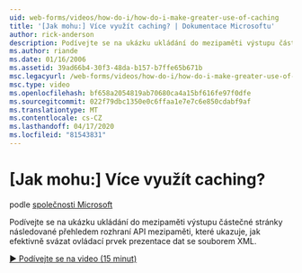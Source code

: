 ```yaml
---
uid: web-forms/videos/how-do-i/how-do-i-make-greater-use-of-caching
title: '[Jak mohu:] Více využít caching? | Dokumentace Microsoftu'
author: rick-anderson
description: Podívejte se na ukázku ukládání do mezipaměti výstupu částečné stránky následované přehledem rozhraní API mezipaměti, které ukazuje, jak efektivně svázat prezentaci dat...
ms.author: riande
ms.date: 01/16/2006
ms.assetid: 39ad66b4-30f3-48da-b157-b7ffe65b671b
msc.legacyurl: /web-forms/videos/how-do-i/how-do-i-make-greater-use-of-caching
msc.type: video
ms.openlocfilehash: bf658a2054819ab70680ca4a15bf616fe97f0dfe
ms.sourcegitcommit: 022f79dbc1350e0c6ffaa1e7e7c6e850cdabf9af
ms.translationtype: MT
ms.contentlocale: cs-CZ
ms.lasthandoff: 04/17/2020
ms.locfileid: "81543831"
---
```

# <a name="how-do-i-make-greater-use-of-caching"></a>[Jak mohu:] Více využít caching?

podle [společnosti Microsoft](https://github.com/microsoft)

Podívejte se na ukázku ukládání do mezipaměti výstupu částečné stránky následované přehledem rozhraní API mezipaměti, které ukazuje, jak efektivně svázat ovládací prvek prezentace dat se souborem XML.

[&#9654; Podívejte se na video (15 minut)](https://channel9.msdn.com/Blogs/ASP-NET-Site-Videos/how-do-i-make-greater-use-of-caching)
